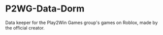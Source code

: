 # P2WG-Data-Dorm
Data keeper for the Play2Win Games group's games on Roblox, made by the official creator.
